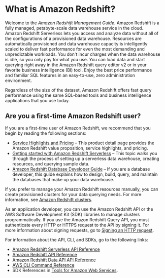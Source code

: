 # What is Amazon Redshift?<a name="welcome"></a>

Welcome to the *Amazon Redshift Management Guide*\. Amazon Redshift is a fully managed, petabyte\-scale data warehouse service in the cloud\. Amazon Redshift Serverless lets you access and analyze data without all of the configurations of a provisioned data warehouse\. Resources are automatically provisioned and data warehouse capacity is intelligently scaled to deliver fast performance for even the most demanding and unpredictable workloads\. You don't incur charges when the data warehouse is idle, so you only pay for what you use\. You can load data and start querying right away in the Amazon Redshift query editor v2 or in your favorite business intelligence \(BI\) tool\. Enjoy the best price performance and familiar SQL features in an easy\-to\-use, zero administration environment\.

Regardless of the size of the dataset, Amazon Redshift offers fast query performance using the same SQL\-based tools and business intelligence applications that you use today\.

## Are you a first\-time Amazon Redshift user?<a name="are-you-a-firsttime-redshift-user"></a>

 If you are a first\-time user of Amazon Redshift, we recommend that you begin by reading the following sections: 
+ [Service Highlights and Pricing](https://aws.amazon.com/redshift/redshift-serverless) – This product detail page provides the Amazon Redshift value proposition, service highlights, and pricing\.
+ [Getting started with Amazon Redshift Serverless](https://docs.aws.amazon.com/redshift/latest/gsg/serverless-new-user.html) – This topic walks you through the process of setting up a serverless data warehouse, creating resources, and querying sample data\. 
+ [Amazon Redshift Database Developer Guide](https://docs.aws.amazon.com/redshift/latest/dg/) – If you are a database developer, this guide explains how to design, build, query, and maintain the databases that make up your data warehouse\.

If you prefer to manage your Amazon Redshift resources manually, you can create provisioned clusters for your data querying needs\. For more information, see [Amazon Redshift clusters](https://docs.aws.amazon.com/redshift/latest/mgmt/working-with-clusters.html)\.

As an application developer, you can use the Amazon Redshift API or the AWS Software Development Kit \(SDK\) libraries to manage clusters programmatically\. If you use the Amazon Redshift Query API, you must authenticate every HTTP or HTTPS request to the API by signing it\. For more information about signing requests, go to [Signing an HTTP request](amazon-redshift-signing-requests.md)\. 

 For information about the API, CLI, and SDKs, go to the following links: 
+ [Amazon Redshift Serverless API Reference](https://docs.aws.amazon.com/redshift-serverless/latest/APIReference/Welcome.html)
+ [Amazon Redshift API Reference](https://docs.aws.amazon.com/redshift/latest/APIReference/)
+ [Amazon Redshift Data API API Reference](https://docs.aws.amazon.com/redshift-data/latest/APIReference/Welcome.html)
+ [AWS CLI Command Reference](https://docs.aws.amazon.com/cli/latest/reference/)
+ SDK References in [Tools for Amazon Web Services](https://aws.amazon.com/tools/)\.